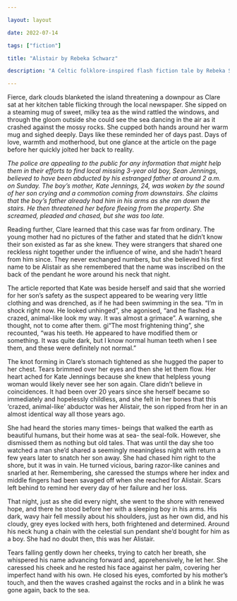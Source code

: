 ```yaml
---

layout: layout

date: 2022-07-14

tags: ["fiction"]

title: "Alistair by Rebeka Schwarz"

description: "A Celtic folklore-inspired flash fiction tale by Rebeka Schwarz"

---
```



Fierce, dark clouds blanketed the island threatening a downpour as Clare sat at her kitchen table flicking through the local newspaper. She sipped on a steaming mug of sweet, milky tea as the wind rattled the windows, and through the gloom outside she could see the sea dancing in the air as it crashed against the mossy rocks. She cupped both hands around her warm mug and sighed deeply. Days like these reminded her of days past. Days of love, warmth and motherhood, but one glance at the article on the page before her quickly jolted her back to reality. 

*The police are appealing to the public for any information that might help them in their efforts to find local missing 3-year old boy, Sean Jennings, believed to have been abducted by his estranged father at around 2 a.m. on Sunday. The boy’s mother, Kate Jennings, 24, was woken by the sound of her son crying and a commotion coming from downstairs. She claims that the boy’s father already had him in his arms as she ran down the stairs. He then threatened her before fleeing from the property. She screamed, pleaded and chased, but she was too late.*

Reading further, Clare learned that this case was far from ordinary. The young mother had no pictures of the father and stated that he didn’t know their son existed as far as she knew. They were strangers that shared one reckless night together under the influence of wine, and she hadn’t heard from him since. They never exchanged numbers, but she believed his first name to be Alistair as she remembered that the name was inscribed on the back of the pendant he wore around his neck that night. 

The article reported that Kate was beside herself and said that she worried for her son’s safety as the suspect appeared to be wearing very little clothing and was drenched, as if he had been swimming in the sea. “I’m in shock right now. He looked unhinged”, she agonised, “and he flashed a crazed, animal-like look my way. It was almost a grimace”. A warning, she thought, not to come after them. gi“The most frightening thing”, she recounted, “was his teeth. He appeared to have modified them or something. It was quite dark, but I know normal human teeth when I see them, and these were definitely not normal.”

The knot forming in Clare’s stomach tightened as she hugged the paper to her chest. Tears brimmed over her eyes and then she let them flow. Her heart ached for Kate Jennings because she knew that helpless young woman would likely never see her son again. Clare didn’t believe in coincidences. It had been over 20 years since she herself became so immediately and hopelessly childless, and she felt in her bones that this ‘crazed, animal-like’ abductor was her Alistair, the son ripped from her in an almost identical way all those years ago. 

She had heard the stories many times- beings that walked the earth as beautiful humans, but their home was at sea- the seal-folk. However, she dismissed them as nothing but old tales. That was until the day she too watched a man she’d shared a seemingly meaningless night with return a few years later to snatch her son away. She had chased him right to the shore, but it was in vain. He turned vicious, baring razor-like canines and snarled at her. Remembering, she caressed the stumps where her index and middle fingers had been savaged off when she reached for Alistair. Scars left behind to remind her every day of her failure and her loss. 

That night, just as she did every night, she went to the shore with renewed hope, and there he stood before her with a sleeping boy in his arms. His dark, wavy hair fell messily about his shoulders, just as her own did, and his cloudy, grey eyes locked with hers, both frightened and determined. Around his neck hung a chain with the celestial sun pendant she’d bought for him as a boy. She had no doubt then, this was her Alistair. 

Tears falling gently down her cheeks, trying to catch her breath, she whispered his name advancing forward and, apprehensively, he let her. She caressed his cheek and he rested his face against her palm, covering her imperfect hand with his own. He closed his eyes, comforted by his mother’s touch, and then the waves crashed against the rocks and in a blink he was gone again, back to the sea. 






